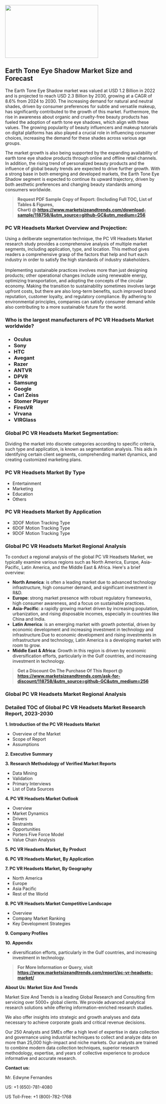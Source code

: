 <p><img class="alignnone size-medium wp-image-20088" src="https://ffe5etoiles.com/wp-content/uploads/2024/12/MST1-300x171.png" alt="" width="300" height="171" /></p><h2>Earth Tone Eye Shadow Market Size and Forecast</h2><p>The Earth Tone Eye Shadow market was valued at USD 1.2 Billion in 2022 and is projected to reach USD 2.3 Billion by 2030, growing at a CAGR of 8.6% from 2024 to 2030. The increasing demand for natural and neutral shades, driven by consumer preferences for subtle and versatile makeup, has significantly contributed to the growth of this market. Furthermore, the rise in awareness about organic and cruelty-free beauty products has fueled the adoption of earth tone eye shadows, which align with these values. The growing popularity of beauty influencers and makeup tutorials on digital platforms has also played a crucial role in influencing consumer choices, increasing the demand for these shades across various age groups.</p><p>The market growth is also being supported by the expanding availability of earth tone eye shadow products through online and offline retail channels. In addition, the rising trend of personalized beauty products and the influence of global beauty trends are expected to drive further growth. With a strong base in both emerging and developed markets, the Earth Tone Eye Shadow segment is expected to continue its upward trajectory, driven by both aesthetic preferences and changing beauty standards among consumers worldwide.</p></p><blockquote id="" class=""><strong>Request PDF Sample Copy of Report: (Including Full TOC, List of Tables &amp; Figures, Chart)&nbsp;@&nbsp;<strong><a href="https://www.marketsizeandtrends.com/download-sample/118758/&utm_source=github-GC&utm_medium=256" target="_blank">https://www.marketsizeandtrends.com/download-sample/118758/&utm_source=github-GC&utm_medium=256</a></strong></strong></blockquote><h3 id="" class="">PC VR Headsets Market&nbsp;Overview and Projection:</h3><p id="" class="">Using a deliberate segmentation technique, the PC VR Headsets Market research study provides a comprehensive analysis of multiple market segments, including application, type, and location. This method gives readers a comprehensive grasp of the factors that help and hurt each industry in order to satisfy the high standards of industry stakeholders. <br /> <br />Implementing sustainable practices involves more than just designing products; other operational changes include using renewable energy, optimizing transportation, and adopting the concepts of the circular economy. Making the transition to sustainability sometimes involves large upfront costs, but there are also long-term benefits, such improved brand reputation, customer loyalty, and regulatory compliance. By adhering to environmental principles, companies can satisfy consumer demand while also contributing to a more sustainable future for the world.</p><h3 id="" class="">Who is the largest manufacturers of&nbsp;PC VR Headsets Market worldwide?</h3><h3 class=""><p><ul><li>Oculus </li><li> Sony </li><li> HTC </li><li> Avegant </li><li> Razer </li><li> ANTVR </li><li> DPVR </li><li> Samsung </li><li> Google </li><li> Carl Zeiss </li><li> Stomer Player </li><li> FiresVR </li><li> Vrvana </li><li> VIRGlass</li></ul></p></h3><h3 id="" class="">Global&nbsp;PC VR Headsets Market Segmentation:</h3><p id="" class="">Dividing the market into discrete categories according to specific criteria, such type and application, is known as segmentation analysis. This aids in identifying certain client segments, comprehending market dynamics, and creating customized marketing plans.</p><h3 id="" class="">PC VR Headsets Market&nbsp;By Type</h3><p><p><ul><li>Entertainment </li><li> Marketing </li><li> Education </li><li> Others</p></li></ul></p></p><h3 id="" class="">PC VR Headsets Market&nbsp;By Application</h3><p class=""><p><ul><li>3DOF Motion Tracking Type </li><li> 6DOF Motion Tracking Type </li><li> 9DOF Motion Tracking Type</li></ul></p></p><h3 id="" class="">Global PC VR Headsets Market Regional Analysis</h3><p id="" class="">To conduct a regional analysis of the global PC VR Headsets Market, we typically examine various regions such as North America, Europe, Asia-Pacific, Latin America, and the Middle East &amp; Africa. Here's a brief overview:</p><ul><li><strong>North America</strong>: is often a leading market due to advanced technology infrastructure, high consumer demand, and significant investment in R&amp;D.</li><li><strong>Europe</strong>: strong market presence with robust regulatory frameworks, high consumer awareness, and a focus on sustainable practices.</li><li><strong>Asia-Pacific</strong>: a rapidly growing market driven by increasing population, urbanization, and rising disposable incomes, especially in countries like China and India.</li><li><strong>Latin America</strong>: is an emerging market with growth potential, driven by economic development and increasing investment in technology and infrastructure.Due to economic development and rising investments in infrastructure and technology, Latin America is a developing market with room to grow.</li><li><strong>Middle East &amp; Africa</strong>: Growth in this region is driven by economic diversification efforts, particularly in the Gulf countries, and increasing investment in technology.</li></ul><blockquote id="" class=""><strong>Get a Discount On The Purchase Of This Report @ <strong><a href="https://www.marketsizeandtrends.com/ask-for-discount/118758/&utm_source=github-GC&utm_medium=256" target="_blank">https://www.marketsizeandtrends.com/ask-for-discount/118758/&utm_source=github-GC&utm_medium=256</a></strong></strong></blockquote><h3 id="" class="">Global PC VR Headsets Market Regional Analysis</h3><h3 id="" class="">Detailed TOC of Global PC VR Headsets Market Research Report, 2023-2030</h3><p id="" class=""><strong>1. Introduction of the PC VR Headsets Market</strong></p><ul><li>Overview of the Market</li><li>Scope of Report</li><li>Assumptions</li></ul><p id="" class=""><strong>2. Executive Summary</strong></p><p id="" class=""><strong>3. Research Methodology of Verified Market Reports</strong></p><ul><li>Data Mining</li><li>Validation</li><li>Primary Interviews</li><li>List of Data Sources</li></ul><p id="" class=""><strong>4. PC VR Headsets Market Outlook</strong></p><ul><li>Overview</li><li>Market Dynamics</li><li>Drivers</li><li>Restraints</li><li>Opportunities</li><li>Porters Five Force Model</li><li>Value Chain Analysis</li></ul><p id="" class=""><strong>5. PC VR Headsets Market, By Product</strong></p><p id="" class=""><strong>6. PC VR Headsets Market, By Application</strong></p><p id="" class=""><strong>7. PC VR Headsets Market, By Geography</strong></p><ul><li>North America</li><li>Europe</li><li>Asia Pacific</li><li>Rest of the World</li></ul><p id="" class=""><strong>8. PC VR Headsets Market Competitive Landscape</strong></p><ul><li>Overview</li><li>Company Market Ranking</li><li>Key Development Strategies</li></ul><p id="" class=""><strong>9. Company Profiles</strong></p><p id="" class=""><strong>10. Appendix</strong></p><ul><li>diversification efforts, particularly in the Gulf countries, and increasing investment in technology.</li></ul><blockquote id="" class=""><strong>For More Information or Query, visit <strong><strong><a href="https://www.marketsizeandtrends.com/report/pc-vr-headsets-market/" target="_blank">https://www.marketsizeandtrends.com/report/pc-vr-headsets-market/</a></strong></strong></strong></blockquote><p id="" class=""><strong>About Us: Market Size And Trends</strong></p><p id="" class="">Market Size And Trends is a leading Global Research and Consulting firm servicing over 5000+ global clients. We provide advanced analytical research solutions while offering information-enriched research studies.</p><p id="" class="">We also offer insights into strategic and growth analyses and data necessary to achieve corporate goals and critical revenue decisions.</p><p id="" class="">Our 250 Analysts and SMEs offer a high level of expertise in data collection and governance using industrial techniques to collect and analyze data on more than 25,000 high-impact and niche markets. Our analysts are trained to combine modern data collection techniques, superior research methodology, expertise, and years of collective experience to produce informative and accurate research.</p><p id="" class=""><strong>Contact us:</strong></p><p id="" class="">Mr. Edwyne Fernandes</p><p id="" class="">US: +1 (650)-781-4080</p><p id="" class="">US Toll-Free: +1 (800)-782-1768</p>
